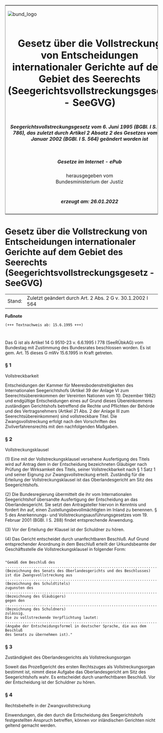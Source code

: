 <span id="DECKBLATT.html"></span>

<table border="0" frame="border" width="100%">

<tr valign="top">

<td align="left">

![bund\_logo](BfJ_2021_Web_de_de.gif)

</td>

<td align="right">

 

</td>

</tr>

<tr align="center" valign="middle">

<td colspan="2">

# Gesetz über die Vollstreckung von Entscheidungen internationaler Gerichte auf dem Gebiet des Seerechts (Seegerichtsvollstreckungsgesetz - SeeGVG)

</td>

</tr>

<tr align="center" valign="middle">

<td colspan="2">

##### Seegerichtsvollstreckungsgesetz vom 6. Juni 1995 (BGBl. I S. 778, 786), das zuletzt durch Artikel 2 Absatz 2 des Gesetzes vom 30. Januar 2002 (BGBl. I S. 564) geändert worden ist

</td>

</tr>

<tr align="center" valign="middle">

<td colspan="2">

  
  

##### Gesetze im Internet - ePub  
  
herausgegeben vom  
Bundesministerium der Justiz

</td>

</tr>

<tr align="center" valign="bottom">

<td colspan="2">

  
  

##### erzeugt am: 26.01.2022

</td>

</tr>

</table>

<span id="BJNR078600995.html"></span>

# Gesetz über die Vollstreckung von Entscheidungen internationaler Gerichte auf dem Gebiet des Seerechts (Seegerichtsvollstreckungsgesetz - SeeGVG)

<div>

<div class="jnhtml">

|        |                                                           |
| ------ | --------------------------------------------------------- |
| Stand: | Zuletzt geändert durch Art. 2 Abs. 2 G v. 30.1.2002 I 564 |

</div>

</div>

<div>

  
**Fußnote**

<div class="jnhtml">

<div>

<div class="jurAbsatz">

  

``` 
(+++ Textnachweis ab: 15.6.1995 +++)

 
```

Das G ist als Artikel 14 G 9510-23 v. 6.6.1995 I 778 (SeeRÜbkAG) vom
Bundestag mit Zustimmung des Bundesrates beschlossen worden. Es ist gem.
Art. 15 dieses G mWv 15.6.1995 in Kraft getreten.

</div>

</div>

</div>

</div>

<span id="BJNR078600995BJNE000100305.html"></span>

### § 1  
Vollstreckbarkeit

<div>

<div class="jnhtml">

<div>

<div class="jurAbsatz">

Entscheidungen der Kammer für Meeresbodenstreitigkeiten des
Internationalen Seegerichtshofs (Artikel 39 der Anlage VI zum
Seerechtsübereinkommen der Vereinten Nationen vom 10. Dezember 1982)
und endgültige Entscheidungen eines auf Grund dieses Übereinkommens
zuständigen Gerichtshofs betreffend die Rechte und Pflichten der
Behörde und des Vertragsnehmers (Artikel 21 Abs. 2 der Anlage III zum
Seerechtsübereinkommen) sind vollstreckbare Titel. Die
Zwangsvollstreckung erfolgt nach den Vorschriften des
Zivilverfahrensrechts mit den nachfolgenden Maßgaben.

</div>

</div>

</div>

</div>

<span id="BJNR078600995BJNE000202310.html"></span>

### § 2  
Vollstreckungsklausel

<div>

<div class="jnhtml">

<div>

<div class="jurAbsatz">

(1) Eine mit der Vollstreckungsklausel versehene Ausfertigung des Titels
wird auf Antrag dem in der Entscheidung bezeichneten Gläubiger nach
Prüfung der Wirksamkeit des Titels, seiner Vollstreckbarkeit nach § 1
Satz 1 und seiner Eignung zur Zwangsvollstreckung erteilt. Zuständig für
die Erteilung der Vollstreckungsklausel ist das Oberlandesgericht am
Sitz des Seegerichtshofs.

</div>

<div class="jurAbsatz">

(2) Die Bundesregierung übermittelt die ihr vom Internationalen
Seegerichtshof übersandte Ausfertigung der Entscheidung an das
Oberlandesgericht. Sie setzt den Antragsteller hiervon in Kenntnis und
fordert ihn auf, einen Zustellungsbevollmächtigten im Inland zu
benennen. § 5 des Anerkennungs- und Vollstreckungsausführungsgesetzes
vom 19. Februar 2001 (BGBl. I S. 288) findet entsprechende Anwendung.

</div>

<div class="jurAbsatz">

(3) Vor der Erteilung der Klausel ist der Schuldner zu hören.

</div>

<div class="jurAbsatz">

(4) Das Gericht entscheidet durch unanfechtbaren Beschluß. Auf Grund
entsprechender Anordnung in dem Beschluß erteilt der Urkundsbeamte der
Geschäftsstelle die Vollstreckungsklausel in folgender Form:  

``` 
 
"Gemäß dem Beschluß des
.............................................................................
(Bezeichnung des Senats des Oberlandesgerichts und des Beschlusses)
ist die Zwangsvollstreckung aus
.............................................................................
(Bezeichnung des Schuldtitels)
zugunsten des
.............................................................................
(Bezeichnung des Gläubigers)
gegen den
.............................................................................
(Bezeichnung des Schuldners)
zulässig.
Die zu vollstreckende Verpflichtung lautet:
.............................................................................
(Angabe der Entscheidungsformel in deutscher Sprache, die aus dem Beschluß
des Senats zu übernehmen ist)." 
```

</div>

</div>

</div>

</div>

<span id="BJNR078600995BJNE000300305.html"></span>

### § 3  
Zuständigkeit des Oberlandesgerichts als Vollstreckungsorgan

<div>

<div class="jnhtml">

<div>

<div class="jurAbsatz">

Soweit das Prozeßgericht des ersten Rechtszuges als Vollstreckungsorgan
bestimmt ist, nimmt diese Aufgabe das Oberlandesgericht am Sitz des
Seegerichtshofs wahr. Es entscheidet durch unanfechtbaren Beschluß. Vor
der Entscheidung ist der Schuldner zu hören.

</div>

</div>

</div>

</div>

<span id="BJNR078600995BJNE000400305.html"></span>

### § 4  
Rechtsbehelfe in der Zwangsvollstreckung

<div>

<div class="jnhtml">

<div>

<div class="jurAbsatz">

Einwendungen, die den durch die Entscheidung des Seegerichtshofs
festgestellten Anspruch betreffen, können vor inländischen Gerichten
nicht geltend gemacht werden.

</div>

</div>

</div>

</div>
